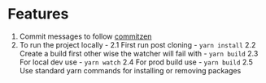 # Features

1. Commit messages to follow [commitzen](https://www.npmjs.com/package/git-cz)
2. To run the project locally - 
    2.1 First run post cloning - `yarn install`
    2.2 Create a build first other wise the watcher will fail with - `yarn build`
    2.3 For local dev use - `yarn watch`
    2.4 For prod build use - `yarn build`
    2.5 Use standard yarn commands for installing or removing packages
    
